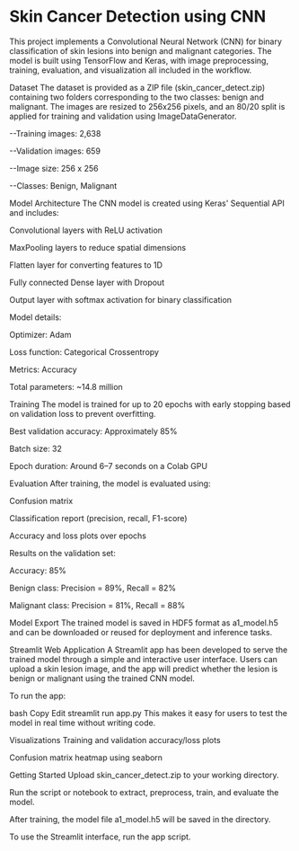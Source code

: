# Skin Cancer Detection using CNN

This project implements a Convolutional Neural Network (CNN) for binary classification of skin lesions into benign and malignant categories. The model is built using TensorFlow and Keras, with image preprocessing, training, evaluation, and visualization all included in the workflow.

Dataset
The dataset is provided as a ZIP file (skin_cancer_detect.zip) containing two folders corresponding to the two classes: benign and malignant. The images are resized to 256x256 pixels, and an 80/20 split is applied for training and validation using ImageDataGenerator.

  --Training images: 2,638

  --Validation images: 659

  --Image size: 256 x 256

  --Classes: Benign, Malignant

Model Architecture
The CNN model is created using Keras' Sequential API and includes:

Convolutional layers with ReLU activation

MaxPooling layers to reduce spatial dimensions

Flatten layer for converting features to 1D

Fully connected Dense layer with Dropout

Output layer with softmax activation for binary classification

Model details:

Optimizer: Adam

Loss function: Categorical Crossentropy

Metrics: Accuracy

Total parameters: ~14.8 million

Training
The model is trained for up to 20 epochs with early stopping based on validation loss to prevent overfitting.

Best validation accuracy: Approximately 85%

Batch size: 32

Epoch duration: Around 6–7 seconds on a Colab GPU

Evaluation
After training, the model is evaluated using:

Confusion matrix

Classification report (precision, recall, F1-score)

Accuracy and loss plots over epochs

Results on the validation set:

Accuracy: 85%

Benign class: Precision = 89%, Recall = 82%

Malignant class: Precision = 81%, Recall = 88%

Model Export
The trained model is saved in HDF5 format as a1_model.h5 and can be downloaded or reused for deployment and inference tasks.

Streamlit Web Application
A Streamlit app has been developed to serve the trained model through a simple and interactive user interface. Users can upload a skin lesion image, and the app will predict whether the lesion is benign or malignant using the trained CNN model.

To run the app:

bash
Copy
Edit
streamlit run app.py
This makes it easy for users to test the model in real time without writing code.

Visualizations
Training and validation accuracy/loss plots

Confusion matrix heatmap using seaborn

Getting Started
Upload skin_cancer_detect.zip to your working directory.

Run the script or notebook to extract, preprocess, train, and evaluate the model.

After training, the model file a1_model.h5 will be saved in the directory.

To use the Streamlit interface, run the app script.
